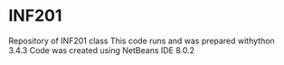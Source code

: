 # INF201
Repository of INF201 class
This code runs and was prepared withython 3.4.3
Code was created using NetBeans IDE 8.0.2

